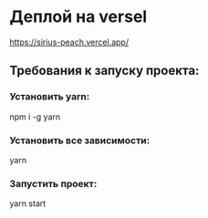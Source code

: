 # Деплой на versel
https://sirius-peach.vercel.app/

## Требования к запуску проекта:

### Установить yarn:
npm i -g yarn

### Установить все зависимости:
yarn

### Запустить проект:
yarn start
